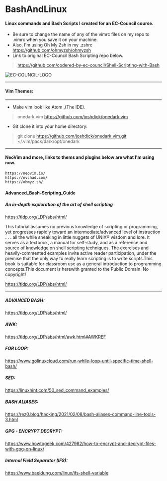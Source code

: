 # BashAndLinux

#### Linux commands and Bash Scripts I created for an EC-Council course. 
- Be sure to change the name of any of the vimrc files on my repo to .vimrc when you save it on your machine.
- Also, I'm using Oh My Zsh in my .zshrc https://github.com/ohmyzsh/ohmyzsh
- Link to original EC-Council Bash Scripting repo below.

>https://github.com/codered-by-ec-council/Shell-Scripting-with-Bash

![EC-COUNCIL-LOGO](https://user-images.githubusercontent.com/46334926/152244010-673a77a5-4309-4eba-b9d5-719d9af98e06.png)



---

#### Vim Themes:
---

- Make vim look like Atom ,(The IDE). 
>onedark.vim
>https://github.com/joshdick/onedark.vim

- Git clone it into your home directory:
>git clone https://github.com/joshdick/onedark.vim.git   ~/.vim/pack/dark/opt/onedark

---

#### NeoVim and more, links to thems and plugins below are what I'm using now.
```
https://neovim.io/
https://nvchad.com/
https://ohmyz.sh/

```
#### Advanced_Bash-Scripting_Guide
##### An in-depth exploration of the art of shell scripting

https://tldp.org/LDP/abs/html/

This tutorial assumes no previous knowledge of scripting or programming,
yet progresses rapidly toward an intermediate/advanced level of instruction . . . 
all the while sneaking in little nuggets of UNIX® wisdom and lore. 
It serves as a textbook, a manual for self-study, and as a reference and source of knowledge on shell scripting techniques.
The exercises and heavily-commented examples invite active reader participation, under the premise that the only way to really learn scripting is to write scripts.This book is suitable for classroom use as a general introduction to programming concepts.This document is herewith granted to the Public Domain. No copyright!

https://tldp.org/LDP/abs/html/

---

##### ADVANCED BASH:
https://tldp.org/LDP/abs/html/ 


##### AWK:
https://tldp.org/LDP/abs/html/awk.html#AWKREF


##### FOR LOOP:
https://www.golinuxcloud.com/run-while-loop-until-specific-time-shell-bash/


##### SED:
https://linuxhint.com/50_sed_command_examples/


##### BASH ALIASES:
https://rez0.blog/hacking/2021/02/08/bash-aliases-command-line-tools-3.html


##### GPG - ENCRYPT DECRYPT:
https://www.howtogeek.com/427982/how-to-encrypt-and-decrypt-files-with-gpg-on-linux/


##### Internal Field Separator (IFS):
https://www.baeldung.com/linux/ifs-shell-variable

